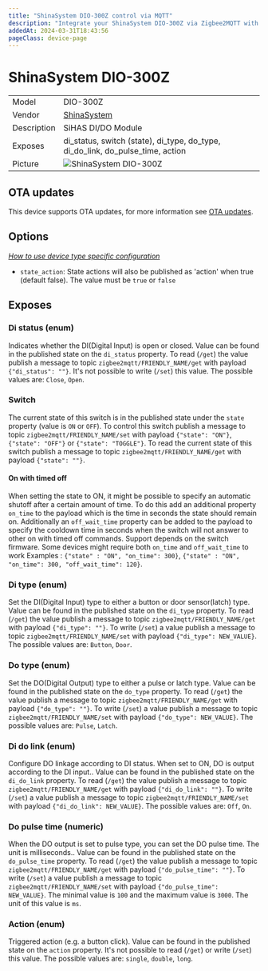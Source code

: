 ```yaml
---
title: "ShinaSystem DIO-300Z control via MQTT"
description: "Integrate your ShinaSystem DIO-300Z via Zigbee2MQTT with whatever smart home infrastructure you are using without the vendor's bridge or gateway."
addedAt: 2024-03-31T18:43:56
pageClass: device-page
---
```


<!-- !!!! -->
<!-- ATTENTION: This file is auto-generated through docgen! -->
<!-- You can only edit the "Notes"-Section between the two comment lines "Notes BEGIN" and "Notes END". -->
<!-- Do not use h1 or h2 heading within "## Notes"-Section. -->
<!-- !!!! -->

# ShinaSystem DIO-300Z

|     |     |
|-----|-----|
| Model | DIO-300Z  |
| Vendor  | [ShinaSystem](/supported-devices/#v=ShinaSystem)  |
| Description | SiHAS DI/DO Module |
| Exposes | di_status, switch (state), di_type, do_type, di_do_link, do_pulse_time, action |
| Picture | ![ShinaSystem DIO-300Z](https://www.zigbee2mqtt.io/images/devices/DIO-300Z.png) |


<!-- Notes BEGIN: You can edit here. Add "## Notes" headline if not already present. -->


<!-- Notes END: Do not edit below this line -->


## OTA updates
This device supports OTA updates, for more information see [OTA updates](../guide/usage/ota_updates.md).


## Options
*[How to use device type specific configuration](../guide/configuration/devices-groups.md#specific-device-options)*

* `state_action`: State actions will also be published as 'action' when true (default false). The value must be `true` or `false`


## Exposes

### Di status (enum)
Indicates whether the DI(Digital Input) is open or closed.
Value can be found in the published state on the `di_status` property.
To read (`/get`) the value publish a message to topic `zigbee2mqtt/FRIENDLY_NAME/get` with payload `{"di_status": ""}`.
It's not possible to write (`/set`) this value.
The possible values are: `Close`, `Open`.

### Switch 
The current state of this switch is in the published state under the `state` property (value is `ON` or `OFF`).
To control this switch publish a message to topic `zigbee2mqtt/FRIENDLY_NAME/set` with payload `{"state": "ON"}`, `{"state": "OFF"}` or `{"state": "TOGGLE"}`.
To read the current state of this switch publish a message to topic `zigbee2mqtt/FRIENDLY_NAME/get` with payload `{"state": ""}`.

#### On with timed off
When setting the state to ON, it might be possible to specify an automatic shutoff after a certain amount of time. To do this add an additional property `on_time` to the payload which is the time in seconds the state should remain on.
Additionally an `off_wait_time` property can be added to the payload to specify the cooldown time in seconds when the switch will not answer to other on with timed off commands.
Support depends on the switch firmware. Some devices might require both `on_time` and `off_wait_time` to work
Examples : `{"state" : "ON", "on_time": 300}`, `{"state" : "ON", "on_time": 300, "off_wait_time": 120}`.

### Di type (enum)
Set the DI(Digital Input) type to either a button or door sensor(latch) type.
Value can be found in the published state on the `di_type` property.
To read (`/get`) the value publish a message to topic `zigbee2mqtt/FRIENDLY_NAME/get` with payload `{"di_type": ""}`.
To write (`/set`) a value publish a message to topic `zigbee2mqtt/FRIENDLY_NAME/set` with payload `{"di_type": NEW_VALUE}`.
The possible values are: `Button`, `Door`.

### Do type (enum)
Set the DO(Digital Output) type to either a pulse or latch type.
Value can be found in the published state on the `do_type` property.
To read (`/get`) the value publish a message to topic `zigbee2mqtt/FRIENDLY_NAME/get` with payload `{"do_type": ""}`.
To write (`/set`) a value publish a message to topic `zigbee2mqtt/FRIENDLY_NAME/set` with payload `{"do_type": NEW_VALUE}`.
The possible values are: `Pulse`, `Latch`.

### Di do link (enum)
Configure DO linkage according to DI status. When set to ON, DO is output according to the DI input..
Value can be found in the published state on the `di_do_link` property.
To read (`/get`) the value publish a message to topic `zigbee2mqtt/FRIENDLY_NAME/get` with payload `{"di_do_link": ""}`.
To write (`/set`) a value publish a message to topic `zigbee2mqtt/FRIENDLY_NAME/set` with payload `{"di_do_link": NEW_VALUE}`.
The possible values are: `Off`, `On`.

### Do pulse time (numeric)
When the DO output is set to pulse type, you can set the DO pulse time. The unit is milliseconds..
Value can be found in the published state on the `do_pulse_time` property.
To read (`/get`) the value publish a message to topic `zigbee2mqtt/FRIENDLY_NAME/get` with payload `{"do_pulse_time": ""}`.
To write (`/set`) a value publish a message to topic `zigbee2mqtt/FRIENDLY_NAME/set` with payload `{"do_pulse_time": NEW_VALUE}`.
The minimal value is `100` and the maximum value is `3000`.
The unit of this value is `ms`.

### Action (enum)
Triggered action (e.g. a button click).
Value can be found in the published state on the `action` property.
It's not possible to read (`/get`) or write (`/set`) this value.
The possible values are: `single`, `double`, `long`.

